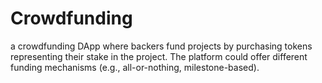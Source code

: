 # Crowdfunding
 a crowdfunding DApp where backers fund projects by purchasing tokens representing their stake in the project. The platform could offer different funding mechanisms (e.g., all-or-nothing, milestone-based).
